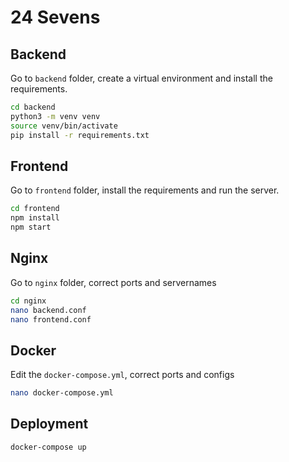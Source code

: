 # 24 Sevens
## Backend
Go to `backend` folder, create a virtual environment and install the requirements.

```bash
cd backend
python3 -m venv venv
source venv/bin/activate
pip install -r requirements.txt
```

## Frontend
Go to `frontend` folder, install the requirements and run the server.

```bash
cd frontend
npm install
npm start
```

## Nginx

Go to `nginx` folder, correct ports and servernames

```bash
cd nginx
nano backend.conf
nano frontend.conf
```

## Docker

Edit the `docker-compose.yml`, correct ports and configs

```bash
nano docker-compose.yml
```

## Deployment

```bash
docker-compose up
```
